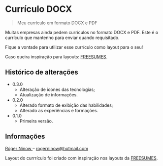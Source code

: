 # Currículo DOCX
> Meu currículo em formato DOCX e PDF

Muitas empresas ainda pedem currículos no formato DOCX e PDF. Este é o currículo que mantenho para enviar quando requisitado.

Fique a vontade para utilizar esse currículo como layout para o seu!

Caso queira inspiração para layouts: [FREESUMES](https://www.freesumes.com/).


## Histórico de alterações

* 0.3.0
    * Alteração de icones das tecnologias;
    * Atualização de informações.
* 0.2.0
    * Alterado formato de exibição das habilidades;
    * Alterado as experiências e formações.
* 0.1.0
    * Primeira versão.

## Informações

[Róger Ninow ](https://rogerninow.com) – rogerninow@hotmail.com

Layout do currrículo foi criado com inspiração nos layouts da [FREESUMES](https://www.freesumes.com/).